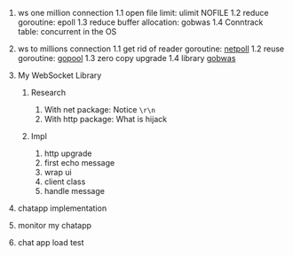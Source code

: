 1. ws one million connection
   1.1 open file limit: ulimit NOFILE
   1.2 reduce goroutine: epoll
   1.3 reduce buffer allocation: gobwas
   1.4 Conntrack table: concurrent in the OS

2. ws to millions connection
   1.1 get rid of reader goroutine: [netpoll]("github.com/mailru/easygo/netpoll")
   1.2 reuse goroutine: [gopool](https://github.com/gobwas/ws-examples/tree/master/src/gopool)
   1.3 zero copy upgrade
   1.4 library [gobwas](https://github.com/gobwas/ws)

3. My WebSocket Library

   1. Research

      1. With net package: Notice `\r\n`
      2. With http package: What is hijack

   2. Impl
      1. http upgrade
      2. first echo message
      3. wrap ui
      4. client class
      5. handle message

4. chatapp implementation

5. monitor my chatapp

6. chat app load test
